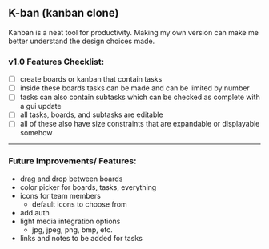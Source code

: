 ## K-ban (kanban clone)
Kanban is a neat tool for productivity. Making my own version can make me better understand the design choices made.
### v1.0 Features Checklist:
- [ ] create boards or kanban that contain tasks
- [ ] inside these boards tasks can be made and can be limited by number
- [ ] tasks can also contain subtasks which can be checked as complete with a gui update
- [ ] all tasks, boards, and subtasks are editable
- [ ] all of these also have size constraints that are expandable or displayable somehow
---------------------------------------------
### Future Improvements/ Features:

- drag and drop between boards
- color picker for boards, tasks, everything
- icons for team members
  - default icons to choose from
- add auth
- light media integration options
  - jpg, jpeg, png, bmp, etc.
- links and notes to be added for tasks
